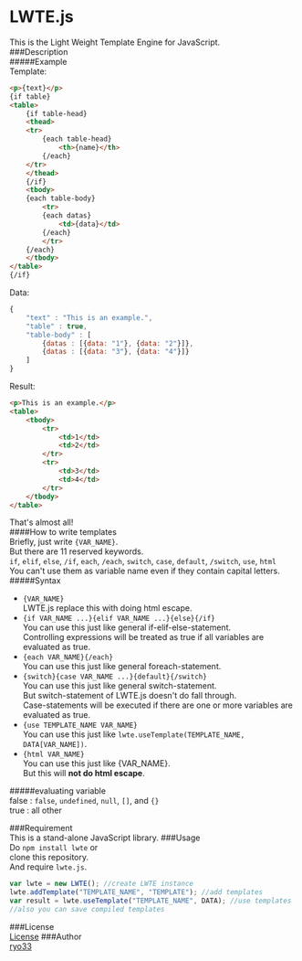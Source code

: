 # LWTE.js
This is the Light Weight Template Engine for JavaScript.  
###Description  
#####Example  
Template:  
```html
<p>{text}</p>
{if table}
<table>
    {if table-head}
    <thead>
    <tr>
        {each table-head}
            <th>{name}</th>
        {/each}
    </tr>
    </thead>
    {/if}
    <tbody>
    {each table-body}
        <tr>
        {each datas}
            <td>{data}</td>
        {/each}
        </tr>
    {/each}
    </tbody>
</table>
{/if}
```
Data:
```javascript
{
    "text" : "This is an example.",
    "table" : true,
    "table-body" : [
        {datas : [{data: "1"}, {data: "2"}]},
        {datas : [{data: "3"}, {data: "4"}]}
    ]
}
```
Result:
```html
<p>This is an example.</p>
<table>
    <tbody>
        <tr>                    
            <td>1</td>
            <td>2</td>
        </tr>
        <tr>
            <td>3</td>
            <td>4</td>
        </tr>
    </tbody>
</table>
```
That's almost all!  
####How to write templates  
Briefly, just write `{VAR_NAME}`.  
But there are 11 reserved keywords.  
`if`, `elif`, `else`, `/if`, `each`, `/each`, `switch`, `case`, `default`, `/switch`, `use`, `html`  
You can't use them as variable name even if they contain capital letters.  
#####Syntax  
- `{VAR_NAME}`  
LWTE.js replace this with doing html escape.
- `{if VAR_NAME ...}{elif VAR_NAME ...}{else}{/if}`  
You can use this just like general if-elif-else-statement.  
Controlling expressions will be treated as true if all variables are evaluated as true.  
- `{each VAR_NAME}{/each}`  
You can use this just like general foreach-statement.  
- `{switch}{case VAR_NAME ...}{default}{/switch}`  
You can use this just like general switch-statement.  
But switch-statement of LWTE.js doesn't do fall through.  
Case-statements will be executed if there are one or more variables are evaluated as true.  
- `{use TEMPLATE_NAME VAR_NAME}`  
You can use this just like `lwte.useTemplate(TEMPLATE_NAME, DATA[VAR_NAME])`.  
- `{html VAR_NAME}`  
You can use this just like {VAR_NAME}.  
But this will **not do html escape**.  

#####evaluating variable  
false : `false`, `undefined`, `null`, `[]`, and `{}`  
true : all other  

###Requirement  
This is a stand-alone JavaScript library.
###Usage  
Do `npm install lwte` or  
clone this repository.  
And require `lwte.js`.    
```javascript
var lwte = new LWTE(); //create LWTE instance
lwte.addTemplate("TEMPLATE_NAME", "TEMPLATE"); //add templates
var result = lwte.useTemplate("TEMPLATE_NAME", DATA); //use templates
//also you can save compiled templates
```
###License  
  [License](LICENSE)
###Author  
  [ryo33](https://github.com/ryo33/ "ryo33's github page")
